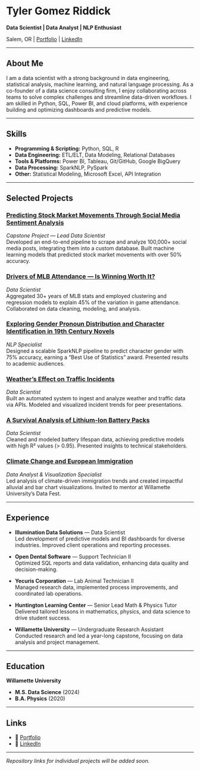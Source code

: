 # Tyler Gomez Riddick

**Data Scientist | Data Analyst | NLP Enthusiast**

Salem, OR | [Portfolio](https://www.datascienceportfol.io/tylergomezriddick) | [LinkedIn](https://www.linkedin.com/in/tyler-gomez-riddick/)

---

## About Me

I am a data scientist with a strong background in data engineering, statistical analysis, machine learning, and natural language processing. As a co-founder of a data science consulting firm, I enjoy collaborating across teams to solve complex challenges and streamline data-driven workflows. I am skilled in Python, SQL, Power BI, and cloud platforms, with experience building and optimizing dashboards and predictive models.

---

## Skills

- **Programming & Scripting:** Python, SQL, R  
- **Data Engineering:** ETL/ELT, Data Modeling, Relational Databases  
- **Tools & Platforms:** Power BI, Tableau, Git/GitHub, Google BigQuery  
- **Data Processing:** SparkNLP, PySpark  
- **Other:** Statistical Modeling, Microsoft Excel, API Integration  

---

## Selected Projects

### [Predicting Stock Market Movements Through Social Media Sentiment Analysis](https://github.com/tpriddick/msds-capstone)
*Capstone Project — Lead Data Scientist*  
Developed an end-to-end pipeline to scrape and analyze 100,000+ social media posts, integrating them into a custom database. Built machine learning models that predicted stock market movements with over 50% accuracy.

### [Drivers of MLB Attendance — Is Winning Worth It?](#your-link-here)
*Data Scientist*  
Aggregated 30+ years of MLB stats and employed clustering and regression models to explain 45% of the variation in game attendance. Collaborated on data cleaning, modeling, and analysis.

### [Exploring Gender Pronoun Distribution and Character Identification in 19th Century Novels](#your-link-here)
*NLP Specialist*  
Designed a scalable SparkNLP pipeline to predict character gender with 75% accuracy, earning a “Best Use of Statistics” award. Presented results to academic audiences.

### [Weather’s Effect on Traffic Incidents](https://github.com/tpriddick/traffic_weather_patterns)
*Data Scientist*  
Built an automated system to ingest and analyze weather and traffic data via APIs. Modeled and visualized incident trends for peer presentations.

### [A Survival Analysis of Lithium-Ion Battery Packs](https://github.com/tpriddick/advML_batt)
*Data Scientist*  
Cleaned and modeled battery lifespan data, achieving predictive models with high R² values (> 0.95). Presented insights to technical stakeholders.

### [Climate Change and European Immigration](#your-link-here)
*Data Analyst & Visualization Specialist*  
Led analysis of climate-driven immigration trends and created impactful alluvial and bar chart visualizations. Invited to mentor at Willamette University’s Data Fest.

---

## Experience

- **Illumination Data Solutions** — Data Scientist  
  Led development of predictive models and BI dashboards for diverse industries. Improved client operations and reporting processes.

- **Open Dental Software** — Support Technician II  
  Optimized SQL reports and data validation, enhancing data quality and decision-making.

- **Yecuris Corporation** — Lab Animal Technician II  
  Managed research data, implemented process improvements, and coordinated lab operations.

- **Huntington Learning Center** — Senior Lead Math & Physics Tutor  
  Delivered tailored lessons in mathematics, physics, and data science to drive student success.

- **Willamette University** — Undergraduate Research Assistant  
  Conducted research and led a year-long capstone, focusing on data analysis and project management.

---

## Education

**Willamette University**  
- **M.S. Data Science** (2024)  
- **B.A. Physics** (2020)

---

## Links

- 📂 [Portfolio](https://www.datascienceportfol.io/tylergomezriddick)
- 💼 [LinkedIn](https://www.linkedin.com/in/tyler-gomez-riddick/)

---

_Repository links for individual projects will be added soon._
